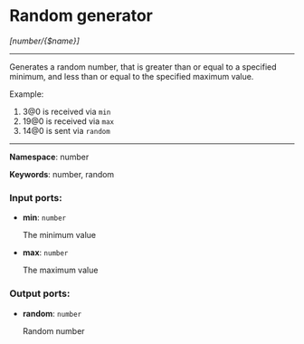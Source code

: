 # Random generator

_[number/{$name}]_

---

Generates a random number, that is greater than or equal to a specified minimum, and less than or equal to the specified maximum value.

Example:

1. 3@0 is received via `min`
2. 19@0 is received via `max`
3. 14@0 is sent via `random`

---

__Namespace__: number

__Keywords__: number, random

### Input ports:

* __min__: ` number `

    The minimum value


* __max__: ` number `

    The maximum value

### Output ports:

* __random__: ` number `

    Random number

